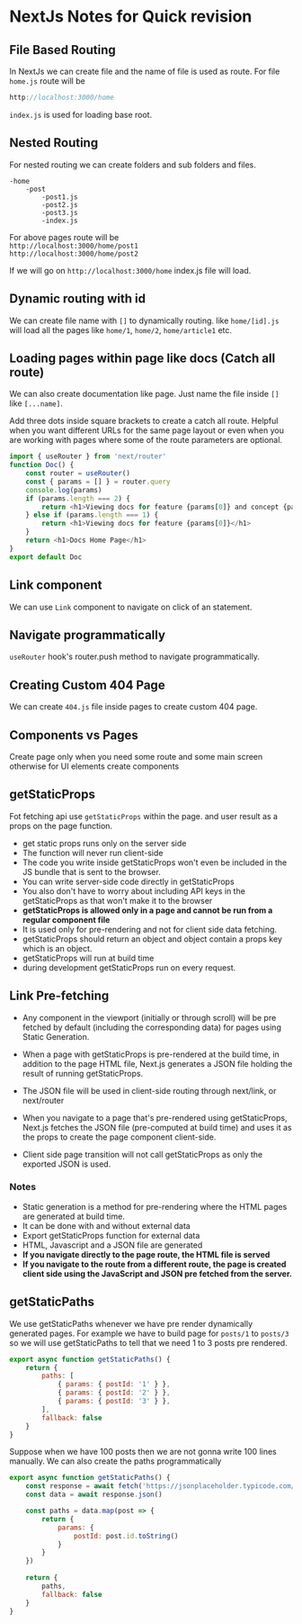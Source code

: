 # NextJs Notes for Quick revision

## File Based Routing
In NextJs we can create file and the name of file is used as route. For file `home.js` route will be
```js
http://localhost:3000/home
```

`index.js` is used for loading base root.

## Nested Routing
For nested routing we can create folders and sub folders and files.
```dir
-home  
    -post
        -post1.js
        -post2.js
        -post3.js
        -index.js
```

For above pages route will be   
`http://localhost:3000/home/post1`   
`http://localhost:3000/home/post2`

If we will go on `http://localhost:3000/home` index.js file will load.

## Dynamic routing with id
We can create file name with `[]` to dynamically routing. like `home/[id].js` will load all the pages like `home/1`, `home/2`, `home/article1` etc.   

## Loading pages within page like docs (Catch all route)
We can also create documentation like page. Just name the file inside `[]` like `[...name]`.


Add three dots inside square brackets to create a catch all route. Helpful when you want different URLs for the same page layout or even when you are working with pages where some of the route parameters are optional. 
```js
import { useRouter } from 'next/router'
function Doc() {
    const router = useRouter()
    const { params = [] } = router.query
    console.log(params)
    if (params.length === 2) {
        return <h1>Viewing docs for feature {params[0]} and concept {params[1]}</h1>
    } else if (params.length === 1) {
        return <h1>Viewing docs for feature {params[0]}</h1>
    }
    return <h1>Docs Home Page</h1>
}
export default Doc
```

## Link component
We can use `Link` component to navigate on click of an statement.

## Navigate programmatically
`useRouter` hook's router.push method to navigate programmatically.

## Creating Custom 404 Page
We can create `404.js` file inside pages to create custom 404 page.

## Components vs Pages
Create page only when you need some route and some main screen otherwise for UI elements create components

## getStaticProps
Fot fetching api use `getStaticProps` within the page.  and user result as a props on the page function.   
- get static props runs only on the server side
- The function will never run client-side
- The code you write inside getStaticProps won't even be included in the JS bundle that is sent to the browser.
- You can write server-side code directly in getStaticProps
- You also don't have to worry about including API keys in the getStaticProps as that won't make it to the browser
- **getStaticProps is allowed only in a page and cannot be run from a regular component file**
- It is used only for pre-rendering and not for client side data fetching.
- getStaticProps should return an object and object contain a props key which is an object.
- getStaticProps will run at build time
- during development getStaticProps run on every request.

## Link Pre-fetching
- Any <Link> component in the viewport (initially or through scroll) will be pre fetched by default (including the corresponding data) for pages using Static Generation.

- When a page with getStaticProps is pre-rendered at the build time, in addition to the page HTML file, Next.js generates a JSON file holding the result of running getStaticProps. 

- The JSON file will be used in client-side routing through next/link, or next/router

- When you navigate to a page that's pre-rendered using getStaticProps, Next.js fetches the JSON file (pre-computed at build time) and uses it as the props to create the page component client-side.
- Client side page transition will not call getStaticProps as only the exported JSON is used.


### Notes
- Static generation is a method for pre-rendering where the HTML pages are generated at build time.
- It can be done with and without external data
- Export getStaticProps function for external data
- HTML, Javascript and a JSON file are generated
- **If you navigate directly to the page route, the HTML file is served**
- **If you navigate to the route from a different route, the page is created client side using the JavaScript and JSON pre fetched from the server.**

## getStaticPaths 
We use getStaticPaths whenever we have pre render dynamically generated pages.
For example we have to build page for `posts/1` to `posts/3` so we will use getStaticPaths to tell that we need 1 to 3 posts pre rendered.

```js
export async function getStaticPaths() {
    return {
        paths: [
            { params: { postId: '1' } },
            { params: { postId: '2' } },
            { params: { postId: '3' } },
        ],
        fallback: false
    }
}
```
Suppose when we have 100 posts then we are not gonna write 100 lines manually.
We can also create the paths programmatically

```js
export async function getStaticPaths() {
    const response = await fetch('https://jsonplaceholder.typicode.com/posts')
    const data = await response.json()

    const paths = data.map(post => {
        return {
            params: {
                postId: post.id.toString()
            }
        }
    })
    
    return {
        paths,
        fallback: false
    }
}
```